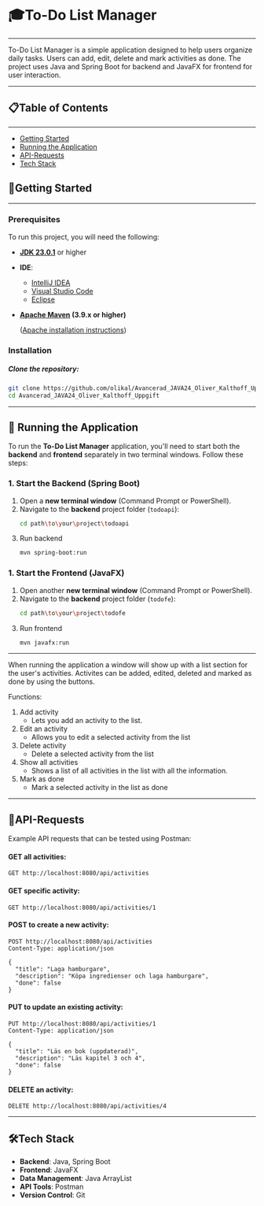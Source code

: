 🎓To-Do List Manager
=========================

---

To-Do List Manager is a simple application designed to help users organize daily tasks. Users can add, edit, delete and mark activities as done. The project uses Java and Spring Boot for backend and JavaFX for frontend for user interaction.

---

## 📋Table of Contents

---

- [Getting Started](#getting-started)
- [Running the Application](#running-the-application)
- [API-Requests](#api-requests)
- [Tech Stack](#tech-stack)


## 🚀Getting Started

---

### Prerequisites

To run this project, you will need the following:

- **[JDK 23.0.1](https://www.oracle.com/cis/java/technologies/downloads/)** or higher
- **IDE**:
    - [IntelliJ IDEA](https://lp.jetbrains.com/intellij-idea-promo/?source=google&medium=cpc&campaign=EMEA_en_WEST_IDEA_Branded&term=intellij&content=693349187751&gad_source=1&gclid=CjwKCAiAmMC6BhA6EiwAdN5iLc7kX2T1nr_s36LcjoOVRVosqUNncz02dbJSGmV9f0JKD0-_66j_GBoCKzwQAvD_BwE)
    - [Visual Studio Code](https://code.visualstudio.com/)
    - [Eclipse](https://www.eclipse.org/downloads/packages/release/2022-09/r/eclipse-ide-java-developers)
- **[Apache Maven](https://maven.apache.org/download.cgi) (3.9.x or higher)**

  ([Apache installation instructions](https://maven.apache.org/install.html))

### Installation

##### **Clone the repository:**

```bash
git clone https://github.com/olikal/Avancerad_JAVA24_Oliver_Kalthoff_Uppgift
cd Avancerad_JAVA24_Oliver_Kalthoff_Uppgift
```

---


## 🏃 Running the Application

To run the **To-Do List Manager** application, you'll need to start both the **backend** and **frontend** separately in two terminal windows. Follow these steps:

### 1. Start the Backend (Spring Boot)

1. Open a **new terminal window** (Command Prompt or PowerShell).
2. Navigate to the **backend** project folder (`todoapi`):
   ```bash
   cd path\to\your\project\todoapi
   ```
3. Run backend
    ```bash
    mvn spring-boot:run
    ```
### 1. Start the Frontend (JavaFX)

1. Open another **new terminal window** (Command Prompt or PowerShell).
2. Navigate to the **backend** project folder (`todofe`):
   ```bash
   cd path\to\your\project\todofe
   ```
3. Run frontend
    ```bash
    mvn javafx:run
    ```
   
---

When running the application a window will show up with a list section for the user's activities.
Activites can be added, edited, deleted and marked as done by using the buttons.

Functions:

1. Add activity
    - Lets you add an activity to the list.
2. Edit an activity
    - Allows you to edit a selected activity from the list
3. Delete activity
    - Delete a selected activity from the list
4. Show all activities
    - Shows a list of all activities in the list with all the information.
5. Mark as done
    - Mark a selected activity in the list as done
   
---

## 📡API-Requests

Example API requests that can be tested using Postman:

#### GET all activities:
```
GET http://localhost:8080/api/activities
```

#### GET specific activity:
```
GET http://localhost:8080/api/activities/1
```

#### POST to create a new activity:
```
POST http://localhost:8080/api/activities
Content-Type: application/json

{
  "title": "Laga hamburgare",
  "description": "Köpa ingredienser och laga hamburgare",
  "done": false
}
```

#### PUT to update an existing activity:
```
PUT http://localhost:8080/api/activities/1
Content-Type: application/json

{
  "title": "Läs en bok (uppdaterad)",
  "description": "Läs kapitel 3 och 4",
  "done": false
}
```

#### DELETE an activity:
```
DELETE http://localhost:8080/api/activities/4
```

---

## 🛠️Tech Stack

- **Backend**: Java, Spring Boot
- **Frontend**: JavaFX
- **Data Management**: Java ArrayList
- **API Tools**: Postman
- **Version Control**: Git
